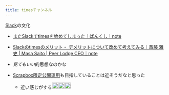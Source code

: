```yaml
---
title: timesチャンネル
---
```


[Slack](slack.md)の文化

* [またSlackでtimesを始めてしまった｜ばんくし｜note](https://note.com/vaaaaanquish/n/ncc512cf0e263)

* [Slackのtimesのメリット・ デメリットについて改めて考えてみる｜斎藤 雅史 | Masa Saito | Peer Lodge CEO｜note](https://note.com/masashignio/n/n7f5daec0b5dc)

* *見てもいい*的思想なのかな

* [Scrapbox限定公開運用](Scrapbox%E9%99%90%E5%AE%9A%E5%85%AC%E9%96%8B%E9%81%8B%E7%94%A8.md)も目指していることは近そうだなと思った
  
  * 近い感じがする<img src='https://scrapbox.io/api/pages/blu3mo-public/tkgshn/icon' alt='tkgshn.icon' height="19.5"/><img src='https://scrapbox.io/api/pages/blu3mo-public/tkgshn/icon' alt='tkgshn.icon' height="19.5"/><img src='https://scrapbox.io/api/pages/blu3mo-public/tkgshn/icon' alt='tkgshn.icon' height="19.5"/>
